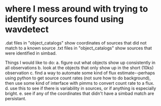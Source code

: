 # where I mess around with trying to identify sources found using wavdetect
.dat files in "object_catalogs" show coordinates of sources that did not match to a known source
.txt files in "object_catalogs" show sources that were identified in simbad. 

Things I would like to do: 
a. figure out what objects show up consistently in all observations
b. look at the objects that only show up in the short (10ks) observation
c. find a way to automate some kind of flux estimate--perhaps using python to get source count rates (not sure how to do background), then use some kind of interface with pimms to convert count rate to a flux. 
d. use this to see if there is variability in sources, or if anything is especially bright.
e. see if any of the coordinates that didn't have a simbad match are persistant. 
